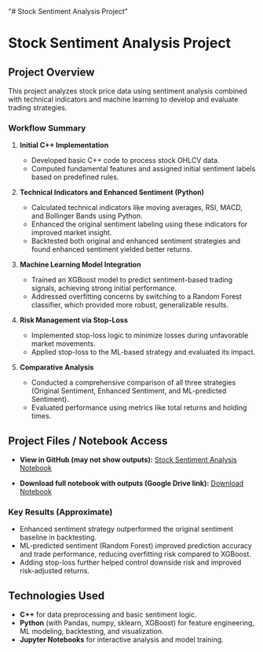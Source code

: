 "# Stock Sentiment Analysis Project" 
# Stock Sentiment Analysis Project

## Project Overview

This project analyzes stock price data using sentiment analysis combined with technical indicators and machine learning to develop and evaluate trading strategies.

### Workflow Summary

1. **Initial C++ Implementation**  
   - Developed basic C++ code to process stock OHLCV data.  
   - Computed fundamental features and assigned initial sentiment labels based on predefined rules.

2. **Technical Indicators and Enhanced Sentiment (Python)**  
   - Calculated technical indicators like moving averages, RSI, MACD, and Bollinger Bands using Python.  
   - Enhanced the original sentiment labeling using these indicators for improved market insight.  
   - Backtested both original and enhanced sentiment strategies and found enhanced sentiment yielded better returns.

3. **Machine Learning Model Integration**  
   - Trained an XGBoost model to predict sentiment-based trading signals, achieving strong initial performance.  
   - Addressed overfitting concerns by switching to a Random Forest classifier, which provided more robust, generalizable results.

4. **Risk Management via Stop-Loss**  
   - Implemented stop-loss logic to minimize losses during unfavorable market movements.  
   - Applied stop-loss to the ML-based strategy and evaluated its impact.

5. **Comparative Analysis**  
   - Conducted a comprehensive comparison of all three strategies (Original Sentiment, Enhanced Sentiment, and ML-predicted Sentiment).  
   - Evaluated performance using metrics like total returns and holding times.

## Project Files / Notebook Access

- **View in GitHub (may not show outputs):**
  [Stock Sentiment Analysis Notebook](stock_dsa_ml.ipynb)

- **Download full notebook with outputs (Google Drive link):**
  [Download Notebook](https://colab.research.google.com/drive/1Akldz5U-EdNMkWAO-7xDyYkRjoG54jag?usp=sharing)

### Key Results (Approximate)

- Enhanced sentiment strategy outperformed the original sentiment baseline in backtesting.  
- ML-predicted sentiment (Random Forest) improved prediction accuracy and trade performance, reducing overfitting risk compared to XGBoost.  
- Adding stop-loss further helped control downside risk and improved risk-adjusted returns.

## Technologies Used

- **C++** for data preprocessing and basic sentiment logic.  
- **Python** (with Pandas, numpy, sklearn, XGBoost) for feature engineering, ML modeling, backtesting, and visualization.  
- **Jupyter Notebooks** for interactive analysis and model training.
